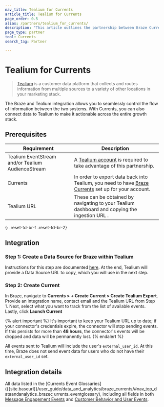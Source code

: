 ```yaml
---
nav_title: Tealium for Currents
article_title: Tealium for Currents
page_order: 0.5
alias: /partners/tealium_for_currents/
description: "This article outlines the partnership between Braze Currents and Tealium, a customer data platform that collects and routes information between sources in your marketing stack."
page_type: partner
tool: Currents
search_tag: Partner

---
```


# Tealium for Currents

> [Tealium](https://www.tealium.com) is a customer data platform that collects and routes information from multiple sources to a variety of other locations in your marketing stack.

The Braze and Tealium integration allows you to seamlessly control the flow of information between the two systems. With Currents, you can also connect data to Tealium to make it actionable across the entire growth stack. 

## Prerequisites

| Requirement | Description |
| ----------- | ----------- |
| Tealium EventStream and/or Tealium AudienceStream | A [Tealium account](https://my.tealiumiq.com/) is required to take advantage of this partnership. |
| Currents | In order to export data back into Tealium, you need to have [Braze Currents]({{site.baseurl}}/user_guide/data_and_analytics/braze_currents/#access-currents) set up for your account. |
| Tealium URL | These can be obtained by navigating to your Tealium dashboard and copying the ingestion URL .|
{: .reset-td-br-1 .reset-td-br-2}

## Integration

### Step 1: Create a Data Source for Braze within Tealium

Instructions for this step are documented [here](https://community.tealiumiq.com/t5/Customer-Data-Hub/Data-Sources/ta-p/17933#toc-hId--270626666). At the end, Tealium will provide a Data Source URL to copy, which you will use in the next step.

### Step 2: Create Current

In Braze, navigate to **Currents > + Create Current > Create Tealium Export**. Provide an integration name,  contact email and the Tealium URL from Step 1. Next, select what you want to track from the list of available events. Lastly, click **Launch Current**

{% alert important %}
It's important to keep your Tealium URL up to date; if your connector's credentials expire, the connector will stop sending events. If this persists for more than **48 hours**, the connector's events will be dropped and data will be permanently lost.
{% endalert %}

All events sent to Tealium will include the user's `external_user_id`. At this time, Braze does not send event data for users who do not have their `external_user_id` set.

## Integration details

All data listed in the [Currents Event Glossaries]({{site.baseurl}}/user_guide/data_and_analytics/braze_currents/#nav_top_dataandanalytics_brazec urrents_eventglossary), including all fields in both [Message Engagement Events]({{site.baseurl}}/user_guide/data_and_analytics/braze_currents/event_glossary/message_engagement_events/) and [Customer Behavior and User Events]({{site.baseurl}}/user_guide/data_and_analytics/braze_currents/event_glossary/customer_behavior_events/).




